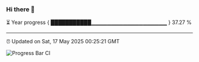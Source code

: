 ### Hi there 👋

⏳ Year progress { ███████████▁▁▁▁▁▁▁▁▁▁▁▁▁▁▁▁▁▁▁ } 37.27 %

---

⏰ Updated on Sat, 17 May 2025 00:25:21 GMT

![Progress Bar CI](https://github.com/liununu/liununu/workflows/Progress%20Bar%20CI/badge.svg)
